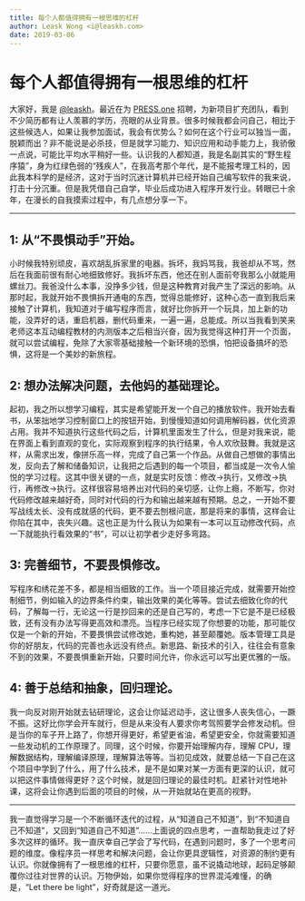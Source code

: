 ```yaml
---
title: 每个人都值得拥有一根思维的杠杆
author: Leask Wong <i@leaskh.com>
date: 2019-03-06
---
```


# 每个人都值得拥有一根思维的杠杆

大家好，我是 [@leaskh](https://twitter.com/leaskh)。最近在为 [PRESS.one](https://press.one/) 招聘，为新项目扩充团队，看到不少简历都有让人羡慕的学历，亮眼的从业背景。很多时候我都会问自己，相比于这些候选人，如果让我参加面试，我会有优势么？如何在这个行业可以独当一面，脱颖而出？非不能说是必杀技，但是就学习能力、知识应用和动手能力上，我骄傲一点说，可能比平均水平稍好一些。认识我的人都知道，我是名副其实的“野生程序猿”，身为红绿色弱的“残疾人”，在我高考那个年代，是不能报考理工科的，因此我本科学的是经济，这对于当时沉迷计算机并已经开始自己编写软件的我来说，打击十分沉重。但是我凭借自己自学，毕业后成功进入程序开发行业。转眼已十余年，在漫长的自我摸索过程中，有几点想分享一下。

---

## 1: 从“不畏惧动手”开始。

小时候我特别顽皮，喜欢胡乱拆家里的电器。拆坏，我妈骂我，我爸却从不骂，然后在我面前很有耐心地细致修好。我拆坏东西，他还在别人面前夸我那么小就能用螺丝刀。我爸没什么本事，没挣多少钱，但是这种教育对我产生了深远的影响。从那时起，我就开始不畏惧拆开通电的东西，觉得总能修好，这种心态一直到我后来接触了计算机，我知道对于编写程序而言，就好比你拆开一个玩具，加上新的功能，没弄好的话，重启机器，删代码重来，一遍一遍，总能成。所以当我看到笑来老师这本互动编程教材的内测版本之后相当兴奋，因为我觉得这种打开一个页面，就可以尝试编程，免除了大家零基础接触一个新环境的恐惧，怕把设备搞坏的恐惧，这将是一个美妙的新旅程。


## 2: 想办法解决问题，去他妈的基础理论。

起初，我之所以想学习编程，其实是希望能开发一个自己的播放软件。我开始去看书，从笨拙地学习控制窗口上的按钮开始，到慢慢知道如何调用解码器，优化资源占用。我并不知道执行这些代码之后，计算机里面发生了什么，但是对我来说，能在界面上看到直观的变化，实际观察到程序的执行结果，令人欢欣鼓舞。我就是这样，从需求出发，像拼乐高一样，完成了自己第一个作品。从做自己想做的事情出发，反向去了解和储备知识，让我把之后遇到的每一个项目，都当成是一次令人愉悦的学习过程。这其中很关键的一点，就是实时反馈：修改->执行，又修改->执行，再修改->执行。这样很容易培养出对代码的亲切感，让你上瘾，不断写，你对代码修改越来越好奇，同时对代码的行为和输出越来越有预期。总之，一开始不要写战线太长、没有成就感的代码，更不要去刨根问底，那是将来的事情，这样会让你陷在其中，丧失兴趣。这也正是为什么我认为如果有一本可以互动修改代码，点一下就能执行看效果的“书”，可以让初学者少走好多弯路。


## 3: 完善细节，不要畏惧修改。

写程序和绣花差不多，都是相当细致的工作。当一个项目接近完成，就需要开始控制细节，例如输入的边界条件约束，输出效果的美化等等。尝试去细致化你的代码，了解每一行，无论这一行是抄回来的还是自己写的，考虑一下它是不是已经极致，还有没有办法写得更高效和漂亮。当程序已经实现了你想要的功能，那可能仅仅是一个新的开始，不要畏惧尝试修改她，重构她，甚至颠覆她。版本管理工具是你的好朋友，代码的完善也永远没有终点。新思路、新技术的引入，往往会有意象不到的效果，不要畏惧重新开始，只要时间允许，你永远可以写出更优雅的一版。


## 4: 善于总结和抽象，回归理论。

我一向反对刚开始就去钻研理论，这会让你延迟动手，这让很多人丧失信心，一蹶不振。这好比你学会开车就行，但是从来没有人要求你考驾照要学会修发动机。但是当你的车子开上路了，你想开得更好，希望更省油，希望更安全，你就需要知道一些发动机的工作原理了。同理，这个时候，你要开始理解内存，理解 CPU，理解数据结构，理解编译原理，理解算法等等。当初见成效，就要总结一下自己在这个项目中学到了什么，用了什么技术，是不是如果对某一方面有更深的认识，就可以把这件事情做得更好？这个时候，就是回归理论的最佳时机。赶紧针对性地补课，这将会让你遇到后面的项目的时候，从一开始就站在更高的视野。

---

我一直觉得学习是一个不断循环迭代的过程，从“知道自己不知道”，到“不知道自己不知道”，又回到“知道自己不知道”……上面说的四点思考，一直帮助我走过了好多次这样的循环。我一直庆幸自己学会了写代码，在遇到问题时，多了一个思考问题的维度。像程序员一样思考和解决问题，会让你更具逻辑性，对资源的制约更有认识。你就像拥有了一根思维的杠杆，只要你愿意，虽不说撬动地球，起码足够颠覆你过往对世界的认识。万物伊始，如果你觉得程序的世界混沌难懂，的确是，“Let there be light”，好奇就是这一道光。
